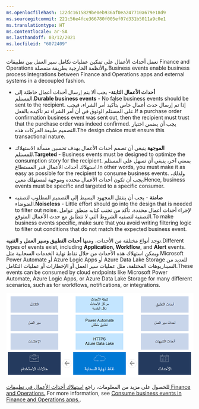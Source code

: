 ```yaml
---
ms.openlocfilehash: 122dc1615829be0eb936af0ea247710a679e18d9
ms.sourcegitcommit: 221c56e4fce366780f005ef07d331b5011a9c0e1
ms.translationtype: HT
ms.contentlocale: ar-SA
ms.lasthandoff: 03/12/2021
ms.locfileid: "6072409"
---
```

<span data-ttu-id="4eeb3-101">تعمل أحداث الأعمال على تمكين عمليات تكامل سير العمل بين تطبيقات Finance and Operations والأنظمة الخارجية بطريقة منفصلة.</span><span class="sxs-lookup"><span data-stu-id="4eeb3-101">Business events enable business process integrations between Finance and Operations apps and external systems in a decoupled fashion.</span></span> 

- <span data-ttu-id="4eeb3-102">**أحداث الأعمال الثابتة**- يجب ألا يتم إرسال أحداث أعمال خاطئة إلى المستلم.</span><span class="sxs-lookup"><span data-stu-id="4eeb3-102">**Durable business events** - No false business events should be sent to the recipient.</span></span> <span data-ttu-id="4eeb3-103">إذا تم إرسال حدث أعمال خاص بتأكيد أمر الشراء، فيجب على المستلم الوثوق في أن أمر الشراء تم تأكيده بالفعل.</span><span class="sxs-lookup"><span data-stu-id="4eeb3-103">If a purchase order confirmation business event was sent out, then the recipient must trust that the purchase order was indeed confirmed.</span></span> <span data-ttu-id="4eeb3-104">يجب أن يضمن اختيار التصميم طبيعة الحركات هذه.</span><span class="sxs-lookup"><span data-stu-id="4eeb3-104">The design choice must ensure this transactional nature.</span></span> 

- <span data-ttu-id="4eeb3-105">**الموجهة** ينبغي أن تصمم أحداث الأعمال بهدف تحسين مسألة الاستهلاك للمستلم.</span><span class="sxs-lookup"><span data-stu-id="4eeb3-105">**Targeted** - Business events must be designed to optimize the consumption story for the recipient.</span></span> <span data-ttu-id="4eeb3-106">بمعنى آخر، ينبغي أن تسهل على المستلم استهلاك أحداث الأعمال قدر المستطاع.</span><span class="sxs-lookup"><span data-stu-id="4eeb3-106">In other words, you must make it as easy as possible for the recipient to consume business events.</span></span> <span data-ttu-id="4eeb3-107">ولذلك، يجب أن تكون أحداث الأعمال محدده وموجهة لمستهلك معين.</span><span class="sxs-lookup"><span data-stu-id="4eeb3-107">Hence, business events must be specific and targeted to a specific consumer.</span></span> 

- <span data-ttu-id="4eeb3-108">**صامتة** - يجب أن ينتقل المجهود البسيط إلى التصميم المطلوب لتصفيه الضوضاء.</span><span class="sxs-lookup"><span data-stu-id="4eeb3-108">**Noiseless** - Little effort should go into the design that is needed to filter out noise.</span></span> <span data-ttu-id="4eeb3-109">لإجراء أحداث أعمال محددة، تأكد من تجنب كتابه منطق عوامل التصفية لتصفيه الشروط التي لا تتطابق مع حدث الأعمال المتوقع.</span><span class="sxs-lookup"><span data-stu-id="4eeb3-109">To make business events specific, make sure that you avoid writing filtering logic to filter out conditions that do not match the expected business event.</span></span> 


<span data-ttu-id="4eeb3-110">توجد أنواع مختلفة من الأحداث، ومنها **أحداث التطبيق وسير العمل** و **التنبيه**.</span><span class="sxs-lookup"><span data-stu-id="4eeb3-110">Different types of events exist, including **Application, Workflow**, and **Alert** events.</span></span> <span data-ttu-id="4eeb3-111">ويمكن استهلاك هذه الأحداث من خلال نقاط نهاية الخدمات السحابية مثل Microsoft Power Automate أو Azure Logic Apps أو Azure Data Lake Storage للعديد من السيناريوهات المختلفة، مثل عمليات سير العمل أو الإخطارات أو عمليات التكامل.</span><span class="sxs-lookup"><span data-stu-id="4eeb3-111">These events can be consumed by cloud endpoints like Microsoft Power Automate, Azure Logic Apps, or Azure Data Lake Storage for many different scenarios, such as for workflows, notifications, or integrations.</span></span> 


![الرسم التخطيطي للأنواع المختلفة من أحداث الأعمال.](../media/business-event.png)

<span data-ttu-id="4eeb3-113">للحصول على مزيد من المعلومات، راجع [استهلاك أحداث الأعمال في تطبيقات Finance and Operations.](https://docs.microsoft.com/learn/modules/business-events-finance-operations/?azure-portal=true).</span><span class="sxs-lookup"><span data-stu-id="4eeb3-113">For more information, see [Consume business events in Finance and Operations apps.](https://docs.microsoft.com/learn/modules/business-events-finance-operations/?azure-portal=true).</span></span>



